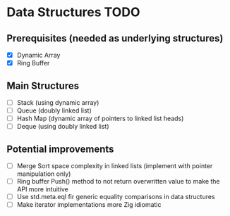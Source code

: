 # Data Structures TODO

## Prerequisites (needed as underlying structures)
- [x] Dynamic Array
- [x] Ring Buffer

## Main Structures
- [ ] Stack (using dynamic array)
- [ ] Queue (doubly linked list)
- [ ] Hash Map (dynamic array of pointers to linked list heads)
- [ ] Deque (using doubly linked list)

## Potential improvements
- [ ] Merge Sort space complexity in linked lists (implement with pointer manipulation only)
- [ ] Ring buffer Push() method to not return overwritten value to make the API more intuitive
- [ ] Use std.meta.eql fir generic equality comparisons in data structures
- [ ] Make iterator implementations more Zig idiomatic